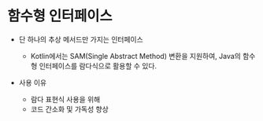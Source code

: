 # 함수형 인터페이스

* 단 하나의 추상 메서드만 가지는 인터페이스

  - Kotlin에서는 SAM(Single Abstract Method) 변환을 지원하여, Java의 함수형 인터페이스를 람다식으로 활용할 수 있다.

* 사용 이유

  - 람다 표현식 사용을 위해
  - 코드 간소화 및 가독성 향상


